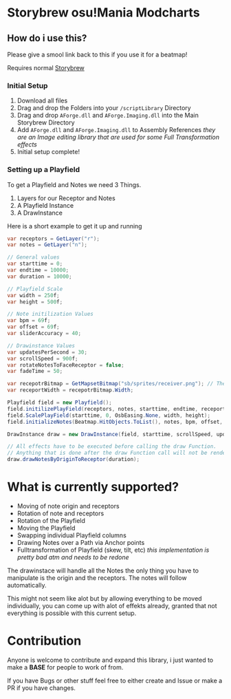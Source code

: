 # Storybrew osu!Mania Modcharts
## How do i use this?
Please give a smool link back to this if you use it for a beatmap!

Requires normal [Storybrew](https://github.com/Damnae/storybrew)

### Initial Setup

1. Download all files
2. Drag and drop the Folders into your `/scriptLibrary` Directory
3. Drag and drop `AForge.dll` and `AForge.Imaging.dll` into the Main Storybrew Directory
4. Add `AForge.dll` and `AForge.Imaging.dll` to Assembly References *they are an Image editing library that are used for some Full Transformation effects*
5. Initial setup complete!

### Setting up a Playfield

To get a Playfield and Notes we need 3 Things. 
1. Layers for our Receptor and Notes
2. A Playfield Instance
3. A DrawInstance

Here is a short example to get it up and running
```csharp
var receptors = GetLayer("r");
var notes = GetLayer("n");

// General values
var starttime = 0;
var endtime = 10000;
var duration = 10000;

// Playfield Scale
var width = 250f;
var height = 500f;

// Note initilization Values
var bpm = 69f;
var offset = 69f;
var sliderAccuracy = 40;

// Drawinstance Values
var updatesPerSecond = 30;
var scrollSpeed = 900f;
var rotateNotesToFaceReceptor = false;
var fadeTime = 50;

var recepotrBitmap = GetMapsetBitmap("sb/sprites/receiver.png"); // The receptor sprite
var receportWidth = recepotrBitmap.Width;

Playfield field = new Playfield();
field.initilizePlayField(receptors, notes, starttime, endtime, receportWidth, 60, 0);
field.ScalePlayField(starttime, 0, OsbEasing.None, width, height);
field.initializeNotes(Beatmap.HitObjects.ToList(), notes, bpm, offset, sliderAccuracy);

DrawInstance draw = new DrawInstance(field, starttime, scrollSpeed, updatesPerSecond, OsbEasing.None, rotateNotesToFaceReceptor, fadeTime, fadeTime);

// All effects have to be executed before calling the draw Function.
// Anything that is done after the draw Function call will not be rendered out.
draw.drawNotesByOriginToReceptor(duration);
```

# What is currently supported?
- Moving of note origin and receptors
- Rotation of note and receptors
- Rotation of the Playfield
- Moving the Playfield
- Swapping individual Playfield columns
- Drawing Notes over a Path via Anchor points
- Fulltransformation of Playfield (skew, tilt, etc) *this implementation is pretty bad atm and needs to be redone*

The drawinstace will handle all the Notes the only thing you have to manipulate is the origin and the receptors. The notes will follow automatically.

This might not seem like alot but by allowing everything to be moved individually, you can come up with alot of effekts already, granted that not everything is possible with this current setup.

# Contribution
Anyone is welcome to contribute and expand this library, i just wanted to make a **BASE** for people to work of from.

If you have Bugs or other stuff feel free to either create and Issue or make a PR if you have changes.
